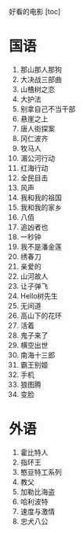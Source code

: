 好看的电影
[toc]

# 国语
1. 那山那人那狗
2. 大决战三部曲
3. 山楂树之恋
4. 大护法
5. 别拿自己不当干部
6. 悬崖之上
7. 唐人街探案
8. 冈仁波齐
9. 牧马人
10. 湄公河行动
11. 红海行动
12. 全民目击
13. 风声
14. 我和我的祖国
15. 我和我的家乡
16. 八佰
17. 追凶者也
18. 一秒钟
19. 我不是潘金莲
20. 绣春刀
21. 亲爱的
22. 山河故人
23. 让子弹飞
24. Hello树先生
25. 无间道
26. 高山下的花环
27. 活着
28. 鬼子来了
29. 横空出世
30. 南海十三郎
31. 霸王别姬
32. 手机
33. 狼图腾
34. 变脸

# 外语
1. 霍比特人
2. 指环王
3. 憨豆特工系列
4. 教父
5. 加勒比海盗
6. 哈利波特
7. 速度与激情
8. 忠犬八公
